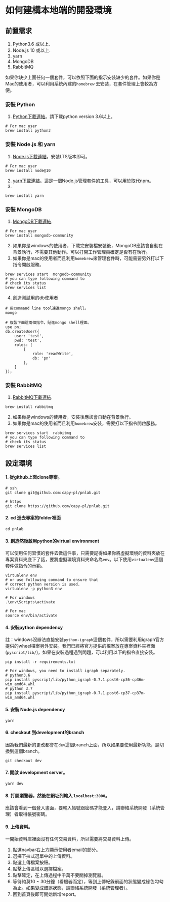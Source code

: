 # 如何建構本地端的開發環境

## 前置需求

1. Python3.6 或以上.
2. Node.js 10 或以上.
3. yarn
4. MongoDB
5. RabbitMQ

如果你缺少上面任何一個套件，可以依照下面的指示安裝缺少的套件。如果你是Mac的使用者，可以利用系統內建的`homebrew` 去安裝，在套件管理上會較為方便。

### 安裝 Python
1. [Python下載連結](https://www.python.org/downloads/)。請下載python version 3.6以上。

```bash=
# For mac user
brew install python3
```

### 安裝 Node.js 和 yarn

1. [Node.js下載連結](https://nodejs.org/en/)。安裝LTS版本即可。

```bash=
# For mac user
brew install node@10
```

2. [yarn下載連結](https://yarnpkg.com/lang/en/docs/install/#mac-stable)。這是一個Node.js管理套件的工具，可以用於取代npm。
3. 
```bash=
brew install yarn
```

### 安裝 MongoDB

1. [MongoDB下載連結](https://www.mongodb.com/download-center/community).
```bash=
# For mac user
brew install mongodb-community
```

2. 如果你是windows的使用者，下載完安裝檔安裝後，MongoDB應該會自動在背景執行，不需要其他動作。可以打開工作管理員確定是否有在執行。
3. 如果你是mac的使用者而且利用`homebrew`來管理套件時，可能需要另外打以下指令開啟服務。

```bash=
brew services start  mongodb-community
# you can type following command to
# check its status
brew services list
```

4. 創造測試用的db使用者

```bash=
# 用command line tool連進mongo shell。
mongo

# 複製下面這兩個指令，貼進mongo shell裡面。
use pn;
db.createUser({
    user: 'test',
    pwd: 'test',
    roles: [
        {
            role: 'readWrite',
            db: 'pn'
        },
    ]
});
```

### 安裝 RabbitMQ

1. [RabbitMQ下載連結](https://www.rabbitmq.com/download.html).

```bash=
brew install rabbitmq
```

2. 如果你是windows的使用者，安裝後應該會自動在背景執行。
3. 如果你是mac的使用者而且利用`homebrew`安裝，需要打以下指令開啟服務。

```bash=
brew services start  rabbitmq
# you can type following command to
# check its status
brew services list
```

## 設定環境

#### 1. 從github上面clone專案。

```bash=
# ssh
git clone git@github.com:capy-pl/pnlab.git

# https
git clone https://github.com/capy-pl/pnlab.git
```

#### 2. cd 進去專案的folder裡面

```bash=
cd pnlab
```

#### 3. 創造然後啟用python的virtual environment

可以使用任何習慣的套件去做這件事，只需要記得如果你將虛擬環境的資料夾放在專案資料夾底下了話，要將虛擬環境資料夾命名為`env`。以下使用`virtualenv`這個套件做指令的示範。

```bash=
virtualenv env
# or use following command to ensure that
# correct python version is used.
virtualenv -p python3 env

# For windows
.\env\Scripts\activate

# For mac
source env/bin/activate
```

#### 4. 安裝python dependency

註：windows沒辦法直接安裝`python-igraph`這個套件，所以需要利用igraph官方提供的wheel檔案另外安裝。我們已經將官方提供的檔案放在專案資料夾裡面(`pyscript/lib/`)，如果在安裝過程遇到問題，可以利用以下的指令直接安裝。

```bash=
pip install -r requirements.txt

# For windows, you need to install igraph separately.
# python3.6
pip install pyscript/lib/python_igraph-0.7.1.post6-cp36-cp36m-win_amd64.whl
# python 3.7
pip install pyscript/lib/python_igraph-0.7.1.post6-cp37-cp37m-win_amd64.whl
```

#### 5. 安裝 Node.js dependency

```bash=
yarn
```

#### 6. checkout 到development的branch

因為我們最新的更改都會在`dev`這個branch上面，所以如果要使用最新功能，請切換到這個branch。

```bash=
git checkout dev
```

#### 7. 開啟 development server。

```bash=
yarn dev
```

#### 8. 打開瀏覽器，然後在網址列輸入 `localhost:3000`。

應該會看到一個登入畫面，要輸入帳號跟密碼才能登入，請聯絡系統開發（系統管理）者取得帳號密碼。

#### 9. 上傳資料。

一開始資料庫裡面沒有任何交易資料，所以需要將交易資料上傳。

1. 點選navbar右上方顯示使用者email的部分。
2. 選擇下拉式選單中的上傳資料。
3. 點選上傳檔案按鈕。
4. 點擊上傳區域以選擇檔案。
5. 點擊確定，在上傳過程中千萬不要關掉瀏覽器。
6. 等待約莫10 ~ 30分鐘（看機器而定），等到上傳紀錄前面的狀態變成綠色勾勾為止。如果變成錯誤狀態，請聯絡系統開發（系統管理者）。
7. 回到首頁後即可開始新增report。
